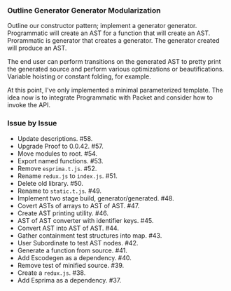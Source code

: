 ### Outline Generator Generator Modularization

Outline our constructor pattern; implement a generator generator. Programmatic
will create an AST for a function that will create an AST. Prorammatic is
generator that creates a generator. The generator created will produce an AST.

The end user can perform transitions on the generated AST to pretty print the
generated source and perform various optimizations or beautifications. Variable
hoisting or constant folding, for example.

At this point, I've only implemented a minimal parameterized template. The idea
now is to integrate Programmatic with Packet and consider how to invoke the API.

### Issue by Issue

 * Update descriptions. #58.
 * Upgrade Proof to 0.0.42. #57.
 * Move modules to root. #54.
 * Export named functions. #53.
 * Remove `esprima.t.js`. #52.
 * Rename `redux.js` to `index.js`. #51.
 * Delete old library. #50.
 * Rename to `static.t.js`. #49.
 * Implement two stage build, generator/generated. #48.
 * Covert ASTs of arrays to AST of AST. #47.
 * Create AST printing utility. #46.
 * AST of AST converter with identifier keys. #45.
 * Convert AST into AST of AST. #44.
 * Gather containment test structures into map. #43.
 * User Subordinate to test AST nodes. #42.
 * Generate a function from source. #41.
 * Add Escodegen as a dependency. #40.
 * Remove test of minified source. #39.
 * Create a `redux.js`. #38.
 * Add Esprima as a dependency. #37.
